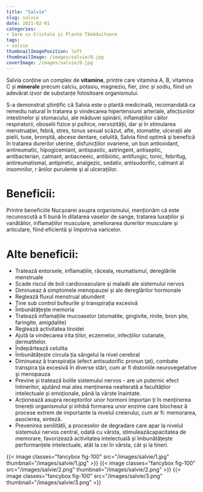 ```yaml
---
title: "Salvie"
slug: salvie
date: 2021-02-01
categories:
- Sare cu Cristale și Plante Tămăduitoare
tags:
- salvie
thumbnailImagePosition: left
thumbnailImage: /images/salvie/0.jpg
coverImage: /images/salvie/0.jpg
---
```

Salvia conține un complex de **vitamine**, printre care vitamina A, B, vitamina C și **minerale** precum calciu, potasiu, magneziu, fier, zinc și sodiu, fiind un adevărat izvor de substanțe folositoare organismului.
<!--more-->
S-a demonstrat ştiințific că Salvia este o plantă medicinală, recomandată ca remediu natural în tratarea și vindecarea hipertensiunii arteriale, afecțiunilor intestinelor și stomacului, ale măduvei spinării, inflamațiilor căilor respiratorii, oboselii fizice și psihice, nervozității, dar și în stimularea menstruației, febră, stres, tonus sexual scăzut, afte, stomatite, ulcerații ale pielii, tuse, bronșită, abcese dentare, celulită, Salvia fiind optimă şi benefică în tratarea durerilor uterine, disfuncțiilor ovariene, un bun antioxidant, antireumatic, hipogicemiant, antispastic, astringent, antiseptic, antibacterian, calmant, antiacneeic, antibiotic, antifungic, tonic, febrifug, antireumatismal, antipiretic, analgezic, sedativ, antisudorific, calmant al insomnilor, r ănilor purulente şi al ulcerațiilor.

# Beneficii:
Printre beneficiile Nucșoarei asupra organismului, menționăm că este recunoscută a fi bună în dilatarea vaselor de sange, tratarea luxațiilor și vanătăilor, inflamațiilor musculare, ameliorarea durerilor musculare și articulare, fiind eficientă și împotriva varicelor.

# Alte beneficii:
- Tratează entorsele, inflamațiile, răceala, reumatismul, dereglările menstruale
- Scade riscul de boli cardiovasculare și maladii ale sistemului nervos
- Diminueaz ă simptomele menopauzei și ale dereglărilor hormonale
- Reglează fluxul menstrual abundent
- Ține sub control bufeurile și transpirația excesivă
- Îmbunătățește memoria
- Tratează inflamațiile mucoaselor (stomatite, gingivite, rinite, bron șite, faringite, amigdalite)
- Reglează activitatea tiroidei
- Ajută la vindecarea irita țiilor, eczemelor, infecțiilor cutanate, dermatitelor.
- Îndepărtează celulita
- Îmbunătățește circula ția sângelui la nivel cerebral
- Diminueaz ă transpiraţia (efect antisudorific pronun ţat), combate transpira ţia excesivă în diverse stări, cum ar fi distoniile neurovegetative şi menopauza
- Previne și tratează bolile sistemului nervos - are un puternic efect întineritor, ajutând mai ales menținerea nealterată a facultăților intelectuale și emoționale, până la vârste înaintate.
- Acționează asupra receptorilor unor hormoni importan ți în menținerea tinereții organismului și inhibă formarea unor enzime care blocheaz ă procese extrem de importante la nivelul creierului, cum ar fi: memorarea, asocierea, sinteză.
- Prevenirea senilitățîi, a proceselor de degradare care apar la nivelul sistemului nervos central, odată cu vârsta, stimuleazăcapacitatea de memorare, favorizează activitatea intelectuală și îmbunătățește performanțele intelectuale, atât la cei în vârsta, cât și la tineri.

{{< image classes="fancybox fig-100" src="/images/salvie/1.jpg" thumbnail="/images/salvie/1.jpg" >}}
{{< image classes="fancybox fig-100" src="/images/salvie/2.png" thumbnail="/images/salvie/2.png" >}}
{{< image classes="fancybox fig-100" src="/images/salvie/3.png" thumbnail="/images/salvie/3.png" >}}

